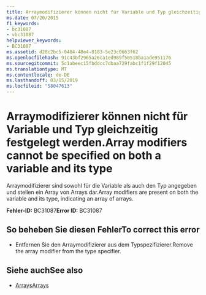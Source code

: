 ```yaml
---
title: Arraymodifizierer können nicht für Variable und Typ gleichzeitig festgelegt werden.
ms.date: 07/20/2015
f1_keywords:
- bc31087
- vbc31087
helpviewer_keywords:
- BC31087
ms.assetid: d28c2bc5-0484-48e4-8183-5e23c0663f62
ms.openlocfilehash: 91c43bf2965a26ca1ed989f50518ba1ade951176
ms.sourcegitcommit: 5c1abeec15fbddcc7dbaa729fabc1f1f29f12045
ms.translationtype: MT
ms.contentlocale: de-DE
ms.lasthandoff: 03/15/2019
ms.locfileid: "58047613"
---
```

# <a name="array-modifiers-cannot-be-specified-on-both-a-variable-and-its-type"></a><span data-ttu-id="1c676-102">Arraymodifizierer können nicht für Variable und Typ gleichzeitig festgelegt werden.</span><span class="sxs-lookup"><span data-stu-id="1c676-102">Array modifiers cannot be specified on both a variable and its type</span></span>
<span data-ttu-id="1c676-103">Arraymodifizierer sind sowohl für die Variable als auch den Typ angegeben und stellen ein Array von Arrays dar.</span><span class="sxs-lookup"><span data-stu-id="1c676-103">Array modifiers are present on both the variable and its type, indicating an array of arrays.</span></span>  
  
 <span data-ttu-id="1c676-104">**Fehler-ID:** BC31087</span><span class="sxs-lookup"><span data-stu-id="1c676-104">**Error ID:** BC31087</span></span>  
  
## <a name="to-correct-this-error"></a><span data-ttu-id="1c676-105">So beheben Sie diesen Fehler</span><span class="sxs-lookup"><span data-stu-id="1c676-105">To correct this error</span></span>  
  
-   <span data-ttu-id="1c676-106">Entfernen Sie den Arraymodifizierer aus dem Typspezifizierer.</span><span class="sxs-lookup"><span data-stu-id="1c676-106">Remove the array modifier from the type specifier.</span></span>  
  
## <a name="see-also"></a><span data-ttu-id="1c676-107">Siehe auch</span><span class="sxs-lookup"><span data-stu-id="1c676-107">See also</span></span>

- [<span data-ttu-id="1c676-108">Arrays</span><span class="sxs-lookup"><span data-stu-id="1c676-108">Arrays</span></span>](../../visual-basic/programming-guide/language-features/arrays/index.md)
